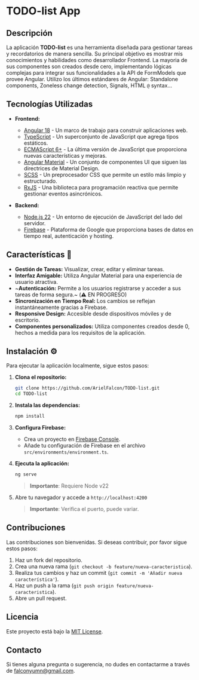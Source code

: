 # TODO-list App

## Descripción

La aplicación **TODO-list** es una herramienta diseñada para gestionar tareas y recordatorios de manera sencilla. Su principal objetivo es mostrar mis conocimientos y habilidades como desarrollador Frontend. La mayoria de sus componentes son creados desde cero, implementando lógicas complejas para integrar sus funcionalidades a la API de FormModels que provee Angular. Utilizo los últimos estándares de Angular: Standalone components, Zoneless change detection, Signals, HTML ```@``` syntax...

## Tecnologías Utilizadas

- **Frontend:**
  - [Angular 18](https://angular.io/) - Un marco de trabajo para construir aplicaciones web.
  - [TypeScript](https://www.typescriptlang.org/) - Un superconjunto de JavaScript que agrega tipos estáticos.
  - [ECMAScript 6+](https://www.ecma-international.org/ecma-262/6.0/) - La última versión de JavaScript que proporciona nuevas características y mejoras.
  - [Angular Material](https://material.angular.io/) - Un conjunto de componentes UI que siguen las directrices de Material Design.
  - [SCSS](https://sass-lang.com/) - Un preprocesador CSS que permite un estilo más limpio y estructurado.
  - [RxJS](https://rxjs.dev/) - Una biblioteca para programación reactiva que permite gestionar eventos asincrónicos.

- **Backend:**
  - [Node.js 22](https://nodejs.org/) - Un entorno de ejecución de JavaScript del lado del servidor.
  - [Firebase](https://firebase.google.com/) - Plataforma de Google que proporciona bases de datos en tiempo real, autenticación y hosting.

## Características 📝

- **Gestión de Tareas:** Visualizar, crear, editar y eliminar tareas.
- **Interfaz Amigable:** Utiliza Angular Material para una experiencia de usuario atractiva.
- ~**Autenticación:** Permite a los usuarios registrarse y acceder a sus tareas de forma segura.~ (⚠️ EN PROGRESO)
- **Sincronización en Tiempo Real:** Los cambios se reflejan instantáneamente gracias a Firebase.
- **Responsive Design:** Accesible desde dispositivos móviles y de escritorio.
- **Componentes personalizados:** Utiliza componentes creados desde 0, hechos a medida para los requisitos de la aplicación.

## Instalación ⚙️

Para ejecutar la aplicación localmente, sigue estos pasos:

1. **Clona el repositorio:**
   ```bash
   git clone https://github.com/ArielFalcon/TODO-list.git
   cd TODO-list
   ```

2. **Instala las dependencias:**
   ```bash
   npm install
   ```

3. **Configura Firebase:**
   - Crea un proyecto en [Firebase Console](https://console.firebase.google.com/).
   - Añade tu configuración de Firebase en el archivo `src/environments/environment.ts`.

4. **Ejecuta la aplicación:**
   ```bash
   ng serve
   ```
   > **Importante**: Requiere Node v22

5. Abre tu navegador y accede a `http://localhost:4200`
    > **Importante**: Verifica el puerto, puede variar.


## Contribuciones

Las contribuciones son bienvenidas. Si deseas contribuir, por favor sigue estos pasos:

1. Haz un fork del repositorio.
2. Crea una nueva rama (`git checkout -b feature/nueva-caracteristica`).
3. Realiza tus cambios y haz un commit (`git commit -m 'Añadir nueva característica'`).
4. Haz un push a la rama (`git push origin feature/nueva-caracteristica`).
5. Abre un pull request.

## Licencia

Este proyecto está bajo la [MIT License](LICENSE).

## Contacto

Si tienes alguna pregunta o sugerencia, no dudes en contactarme a través de [falconyumn@gmail.com](mailto:tu-email@ejemplo.com).

